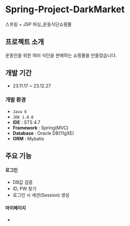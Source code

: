 # Spring-Project-DarkMarket
스프링 + JSP 파싱_운동식단쇼핑몰


## 프로젝트 소개
운동인을 위한 여러 식단을 판매하는 쇼핑몰을 만들었습니다.
<br>

## 개발 기간
* 23.11.17 ~ 23.12.27

### 개발 환경
- `Java 8`
- `JDK 1.8.0`
- **IDE** : STS 4.7
- **Framework** : Spring(MVC)
- **Database** : Oracle DB(11gXE)
- **ORM** : Mybatis

## 주요 기능
#### 로그인
- DB값 검증
- ID, PW 찾기
- 로그인 시 세션(Session) 생성

#### 마이페이지
- 
